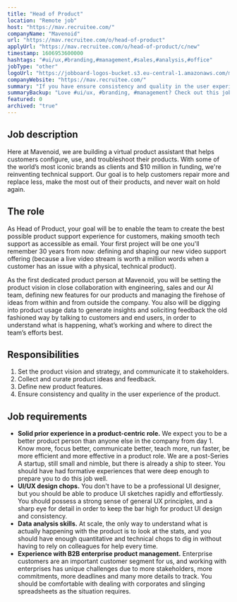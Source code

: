 ```yaml
---
title: "Head of Product"
location: "Remote job"
host: "https://mav.recruitee.com/"
companyName: "Mavenoid"
url: "https://mav.recruitee.com/o/head-of-product"
applyUrl: "https://mav.recruitee.com/o/head-of-product/c/new"
timestamp: 1606953600000
hashtags: "#ui/ux,#branding,#management,#sales,#analysis,#office"
jobType: "other"
logoUrl: "https://jobboard-logos-bucket.s3.eu-central-1.amazonaws.com/mavenoid"
companyWebsite: "https://mav.recruitee.com/"
summary: "If you have ensure consistency and quality in the user experience of the product, Mavenoid is looking for someone with your knowledge."
summaryBackup: "Love #ui/ux, #branding, #management? Check out this job post!"
featured: 0
archived: "true"
---
```


## Job description

Here at Mavenoid, we are building a virtual product assistant that helps customers configure, use, and troubleshoot their products. With some of the world’s most iconic brands as clients and $10 million in funding, we're reinventing technical support. Our goal is to help customers repair more and replace less, make the most out of their products, and never wait on hold again.

## The role

As Head of Product, your goal will be to enable the team to create the best possible product support experience for customers, making smooth tech support as accessible as email. Your first project will be one you'll remember 30 years from now: defining and shaping our new video support offering (because a live video stream is worth a million words when a customer has an issue with a physical, technical product).

As the first dedicated product person at Mavenoid, you will be setting the product vision in close collaboration with engineering, sales and our AI team, defining new features for our products and managing the firehose of ideas from within and from outside the company. You also will be digging into product usage data to generate insights and soliciting feedback the old fashioned way by talking to customers and end users, in order to understand what is happening, what’s working and where to direct the team’s efforts best.

## Responsibilities

1.  Set the product vision and strategy, and communicate it to stakeholders.
2.  Collect and curate product ideas and feedback.
3.  Define new product features.
4.  Ensure consistency and quality in the user experience of the product.

## Job requirements

*   **Solid prior experience in a product-centric role.** We expect you to be a better product person than anyone else in the company from day 1. Know more, focus better, communicate better, teach more, run faster, be more efficient and more effective in a product role. We are a post-Series A startup, still small and nimble, but there is already a ship to steer. You should have had formative experiences that were deep enough to prepare you to do this job well.
*   **UI/UX design chops.** You don't have to be a professional UI designer, but you should be able to produce UI sketches rapidly and effortlessly. You should possess a strong sense of general UX principles, and a sharp eye for detail in order to keep the bar high for product UI design and consistency.
*   **Data analysis skills.** At scale, the only way to understand what is actually happening with the product is to look at the stats, and you should have enough quantitative and technical chops to dig in without having to rely on colleagues for help every time.
*   **Experience with B2B enterprise product management.** Enterprise customers are an important customer segment for us, and working with enterprises has unique challenges due to more stakeholders, more commitments, more deadlines and many more details to track. You should be comfortable with dealing with corporates and slinging spreadsheets as the situation requires.
